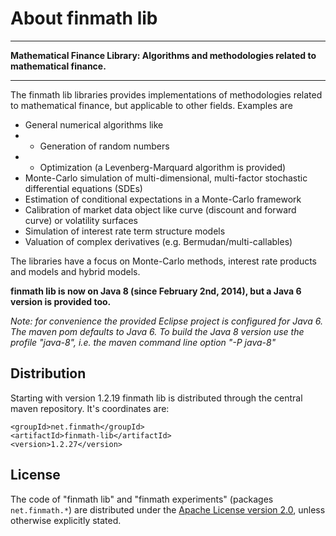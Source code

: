 About finmath lib
==========


****************************************

**Mathematical Finance Library: Algorithms and methodologies related to mathematical finance.**

****************************************
	
The finmath lib libraries provides implementations of methodologies related to mathematical finance, but applicable to other fields. Examples are

- General numerical algorithms like
- - Generation of random numbers
- - Optimization (a Levenberg-Marquard algorithm is provided)
- Monte-Carlo simulation of multi-dimensional, multi-factor stochastic differential equations (SDEs)
- Estimation of conditional expectations in a Monte-Carlo framework
- Calibration of market data object like curve (discount and forward curve) or volatility surfaces
- Simulation of interest rate term structure models
- Valuation of complex derivatives (e.g. Bermudan/multi-callables)

The libraries have a focus on Monte-Carlo methods, interest rate products and models and hybrid models.

**finmath lib is now on Java 8 (since February 2nd, 2014), but a Java 6 version is provided too.**

*Note: for convenience the provided Eclipse project is configured for Java 6. The maven pom defaults to Java 6. To build the Java 8 version use the profile "java-8", i.e. the maven command line option "-P java-8"*


Distribution
--------------------------------------

Starting with version 1.2.19 finmath lib is distributed through the central maven repository. It's coordinates are:

	<groupId>net.finmath</groupId>
	<artifactId>finmath-lib</artifactId>
	<version>1.2.27</version>
	


License
-------

The code of "finmath lib" and "finmath experiments" (packages
`net.finmath.*`) are distributed under the [Apache License version
2.0][], unless otherwise explicitly stated.
 

  [finmath lib Project documentation]: http://www.finmath.net/java/finmath-lib 
  [finmath lib API documentation]: http://www.finmath.net/java/finmath-lib/doc/
  [finmath.net special topics]: http://www.finmath.net/topics
  [Apache License version 2.0]: http://www.apache.org/licenses/LICENSE-2.0.html
